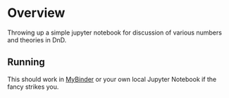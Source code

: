 # Overview

Throwing up a simple jupyter notebook for discussion of various numbers and theories in DnD.

## Running

This should work in [MyBinder](https://mybinder.org) or your own local Jupyter Notebook if the fancy strikes you.